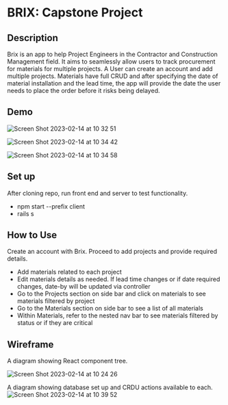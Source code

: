 # BRIX: Capstone Project

## Description

Brix is an app to help Project Engineers in the Contractor and Construction Management field. It aims to seamlessly allow users to track procurement for materials for multiple projects. A User can create an account and add multiple projects. Materials have full CRUD and after specifying the date of material installation and the lead time, the app will provide the date the user needs to place the order before it risks being delayed. 

## Demo
![Screen Shot 2023-02-14 at 10 32 51](https://user-images.githubusercontent.com/113480086/218826951-80795c53-5c67-45cd-bc02-da84ab849274.png)

![Screen Shot 2023-02-14 at 10 34 42](https://user-images.githubusercontent.com/113480086/218826974-0f42c7e3-c00f-4566-95ad-c486562fa3dd.png)

![Screen Shot 2023-02-14 at 10 34 58](https://user-images.githubusercontent.com/113480086/218826987-1444365b-0a1b-4e67-9a5b-ed04631b16d5.png)

## Set up

After cloning repo, run front end and server to test functionality.

- npm start --prefix client
- rails s

## How to Use

Create an account with Brix. Proceed to add projects and provide required details.
- Add materials related to each project
- Edit materials details as needed. If lead time changes or if date required changes, date-by will be updated via controller
- Go to the Projects section on side bar and click on materials to see materials filtered by project
- Go to the Materials section on side bar to see a list of all materials
- Within Materials, refer to the nested nav bar to see materials filtered by status or if they are critical

## Wireframe
A diagram showing React component tree. 

![Screen Shot 2023-02-14 at 10 24 26](https://user-images.githubusercontent.com/113480086/218824701-52f5b01a-6625-4ac9-8886-ace1bbc5aa85.png)

A diagram showing database set up and CRDU actions available to each. 
![Screen Shot 2023-02-14 at 10 39 52](https://user-images.githubusercontent.com/113480086/218827938-c7a4e1e7-6355-456f-b957-7d19cbf92143.png)

## 
